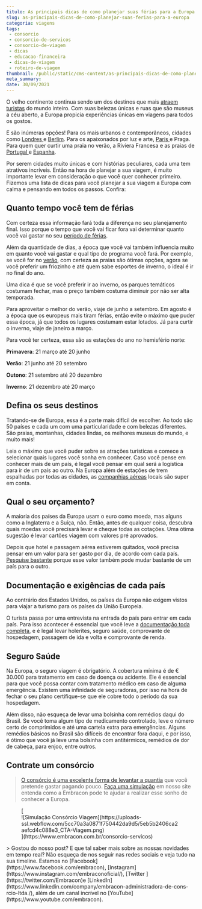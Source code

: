 ```yaml
---
titulo: As principais dicas de como planejar suas férias para a Europa
slug: as-principais-dicas-de-como-planejar-suas-ferias-para-a-europa
categoria: viagens
tags:
 - consorcio
 - consorcio-de-servicos
 - consorcio-de-viagem
 - dicas
 - educacao-financeira
 - dicas-de-viagem
 - roteiro-de-viagem
thumbnail: /public/static/cms-content/as-principais-dicas-de-como-planejar-suas-ferias-para-a-europa.jpg
meta_summary: 
date: 30/09/2021
---
```

O velho continente continua sendo um dos destinos que mais [atraem turistas](https://www.embracon.com.br/blog/por-que-fazer-um-tour-pela-europa-nas-suas-proximas-ferias) do mundo inteiro. Com suas belezas únicas e ruas que são museus a céu aberto, a Europa propicia experiências únicas em viagens para todos os gostos.

E são inúmeras opções! Para os mais urbanos e contemporâneos, cidades como [Londres ](https://www.embracon.com.br/blog/vai-viajar-para-londres-veja-4-dicas-para-aproveitar-o-passeio)e [Berlim](https://www.embracon.com.br/blog/6-dicas-para-sua-proxima-viagem-a-berlim-com-os-amigos). Para os apaixonados por luz e arte, [Paris ](https://www.embracon.com.br/blog/5-razoes-para-viajar-para-paris)e Praga. Para quem quer curtir uma praia no verão, a Riviera Francesa e as praias de [Portugal ](https://www.embracon.com.br/blog/5-motivos-para-voce-viajar-para-portugal-o-quanto-antes)e [Espanha](https://www.embracon.com.br/blog/5-motivos-pelos-quais-voce-deve-viajar-para-a-espanha).

Por serem cidades muito únicas e com histórias peculiares, cada uma tem atrativos incríveis. Então na hora de planejar a sua viagem, é muito importante levar em consideração o que você quer conhecer primeiro. Fizemos uma lista de dicas para você planejar a sua viagem a Europa com calma e pensando em todos os passos. Confira:

Quanto tempo você tem de férias
-------------------------------

Com certeza essa informação fará toda a diferença no seu planejamento final. Isso porque o tempo que você vai ficar fora vai determinar quanto você vai gastar no seu [período de férias](https://www.embracon.com.br/blog/conheca-4-destinos-incriveis-para-passar-ferias-em-familia).

Além da quantidade de dias, a época que você vai também influencia muito em quanto você vai gastar e qual tipo de programa você fará. Por exemplo, se você for no [verão](https://www.embracon.com.br/blog/5-lugares-para-conhecer-no-verao), com certeza as praias são ótimas opções, agora se você preferir um friozinho e até quem sabe esportes de inverno, o ideal é ir no final do ano.

Uma dica é que se você preferir ir ao inverno, os parques temáticos costumam fechar, mas o preço também costuma diminuir por não ser alta temporada.

Para aproveitar o melhor do verão, viaje de junho a setembro. Em agosto é a época que os europeus mais tiram férias, então evite o máximo que puder essa época, já que todos os lugares costumam estar lotados. Já para curtir o inverno, viaje de janeiro a março.

Para você ter certeza, essa são as estações do ano no hemisfério norte:

**Primavera**: 21 março até 20 junho

**Verão**: 21 junho até 20 setembro

**Outono**: 21 setembro até 20 dezembro

**Inverno**: 21 dezembro até 20 março

Defina os seus destinos
-----------------------

Tratando-se de Europa, essa é a parte mais difícil de escolher. Ao todo são 50 países e cada um com uma particularidade e com belezas diferentes. São praias, montanhas, cidades lindas, os melhores museus do mundo, e muito mais!

Leia o máximo que você puder sobre as atrações turísticas e comece a selecionar quais lugares você sonha em conhecer. Caso você pense em conhecer mais de um país, é legal você pensar em qual será a logística para ir de um país ao outro. Na Europa além de estações de trem espalhadas por todas as cidades, as [companhias aéreas](https://www.embracon.com.br/blog/4-dicas-na-hora-de-comprar-passagens-aereas) locais são super em conta.

Qual o seu orçamento?
---------------------

A maioria dos países da Europa usam o euro como moeda, mas alguns como a Inglaterra e a Suíça, não. Então, antes de qualquer coisa, descubra quais moedas você precisará levar e cheque todas as cotações. Uma ótima sugestão é levar cartões viagem com valores pré aprovados.

Depois que hotel e passagem aérea estiverem quitados, você precisa pensar em um valor para ser gasto por dia, de acordo com cada país.[ Pesquise bastante](https://www.embracon.com.br/blog/saiba-como-montar-um-roteiro-de-viagem-em-7-passos) porque esse valor também pode mudar bastante de um país para o outro.

Documentação e exigências de cada país 
---------------------------------------

Ao contrário dos Estados Unidos, os países da Europa não exigem vistos para viajar a turismo para os países da União Europeia.

O turista passa por uma entrevista na entrada do país para entrar em cada país. Para isso acontecer é essencial que você leve a [documentação toda completa](https://www.embracon.com.br/blog/3-dicas-para-passar-na-imigracao-de-qualquer-pais-sem-problemas), e é legal levar holerites, seguro saúde, comprovante de hospedagem, passagem de ida e volta e comprovante de renda.

Seguro Saúde
------------

Na Europa, o seguro viagem é obrigatório. A cobertura mínima é de € 30.000 para tratamento em caso de doença ou acidente. Ele é essencial para que você possa contar com tratamento médico em caso de alguma emergência. Existem uma infinidade de seguradoras, por isso na hora de fechar o seu plano certifique-se que ele cobre todo o período da sua hospedagem.

Além disso, não esqueça de levar uma bolsinha com remédios daqui do Brasil. Se você toma algum tipo de medicamento controlado, leve o número certo de comprimidos e até uma cartela extra para emergências. Alguns remédios básicos no Brasil são difíceis de encontrar fora daqui, e por isso, é ótimo que você já leve uma bolsinha com antitérmicos, remédios de dor de cabeça, para enjoo, entre outros.

Contrate um consórcio 
----------------------

> [O consórcio é uma excelente forma de levantar a quantia](https://www.embracon.com.br/blog/consorcio-de-viagens-embracon-vantagens) que você pretende gastar pagando pouco. [Faça uma simulação](https://www.embracon.com.br/consorcio-servicos) em nosso site entenda como a Embracon pode te ajudar a realizar esse sonho de conhecer a Europa.

<figure class="w-richtext-figure-type-image w-richtext-align-center">[<div>![Simulação Consórcio Viagem](https://uploads-ssl.webflow.com/5cc70a3a0871f750442da9d5/5eb5b2406ca2aefcd4c088e3_CTA-Viagem.png)</div>](https://www.embracon.com.br/consorcio-servicos)</figure>> Gostou do nosso post? E que tal saber mais sobre as nossas novidades em tempo real? Não esqueça de nos seguir nas redes sociais e veja tudo na sua timeline. Estamos no [Facebook](https://www.facebook.com/embracon), [Instagram](https://www.instagram.com/embraconoficial/), [Twitter ](https://twitter.com/Embracon)e [LinkedIn](https://www.linkedin.com/company/embracon-administradora-de-cons-rcio-ltda./), além de um canal incrível no [YouTube](https://www.youtube.com/embracon).

‍
